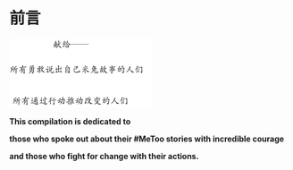 # 前言

![](.gitbook/assets/image%20%2817%29.png)



**This compilation is dedicated to**

 **those who spoke out about their \#MeToo stories with incredible courage**  

**and those who fight for change with their actions.**

